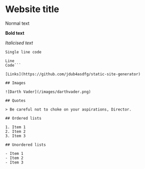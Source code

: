 # Website title

Normal text

**Bold text**

_Italicised text_

`Single line code`

```Multi
Line
Code```

[Links](https://github.com/jdub4asdfg/static-site-generator)

## Images

![Darth Vader](/images/darthvader.png)

## Quotes

> Be careful not to choke on your aspirations, Director.

## Ordered lists

1. Item 1
2. Item 2
3. Item 3

## Unordered lists

- Item 1
- Item 2
- Item 3